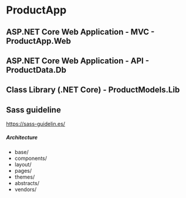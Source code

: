 # ProductApp

## ASP.NET Core Web Application - MVC - ProductApp.Web

## ASP.NET Core Web Application - API - ProductData.Db

## Class Library (.NET Core) - ProductModels.Lib

## Sass guideline
https://sass-guidelin.es/ 

##### Architecture

* base/
* components/
* layout/
* pages/
* themes/
* abstracts/
* vendors/